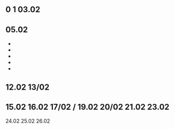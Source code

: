 0
1
03.02
-
05.02
-
-
-
-
-
-
12.02
13/02
-
15.02
16.02
17/02
/
19.02
20/02
21.02
23.02
-
24.02
25.02
26.02
